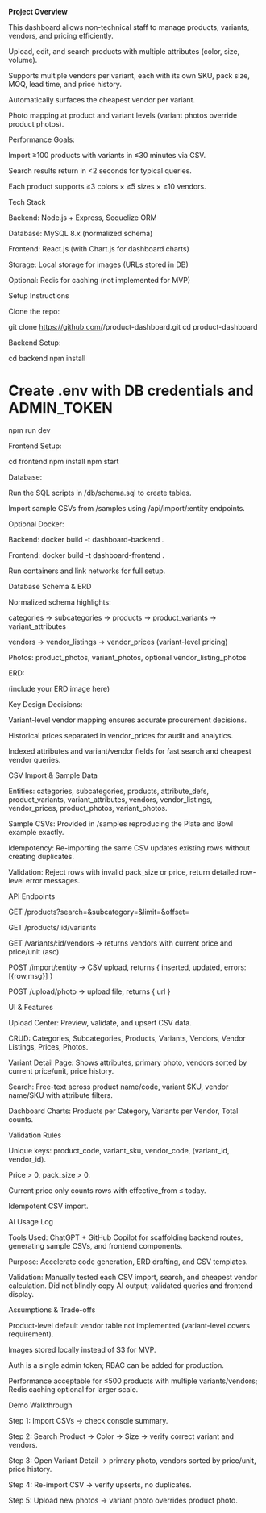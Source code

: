 **Project Overview**

This dashboard allows non-technical staff to manage products, variants, vendors, and pricing efficiently.

Upload, edit, and search products with multiple attributes (color, size, volume).

Supports multiple vendors per variant, each with its own SKU, pack size, MOQ, lead time, and price history.

Automatically surfaces the cheapest vendor per variant.

Photo mapping at product and variant levels (variant photos override product photos).

Performance Goals:

Import ≥100 products with variants in ≤30 minutes via CSV.

Search results return in <2 seconds for typical queries.

Each product supports ≥3 colors × ≥5 sizes × ≥10 vendors.

Tech Stack

Backend: Node.js + Express, Sequelize ORM

Database: MySQL 8.x (normalized schema)

Frontend: React.js (with Chart.js for dashboard charts)

Storage: Local storage for images (URLs stored in DB)

Optional: Redis for caching (not implemented for MVP)

Setup Instructions

Clone the repo:

git clone https://github.com/<username>/product-dashboard.git
cd product-dashboard


Backend Setup:

cd backend
npm install
# Create .env with DB credentials and ADMIN_TOKEN
npm run dev


Frontend Setup:

cd frontend
npm install
npm start


Database:

Run the SQL scripts in /db/schema.sql to create tables.

Import sample CSVs from /samples using /api/import/:entity endpoints.

Optional Docker:

Backend: docker build -t dashboard-backend .

Frontend: docker build -t dashboard-frontend .

Run containers and link networks for full setup.

Database Schema & ERD

Normalized schema highlights:

categories → subcategories → products → product_variants → variant_attributes

vendors → vendor_listings → vendor_prices (variant-level pricing)

Photos: product_photos, variant_photos, optional vendor_listing_photos

ERD:

(include your ERD image here)

Key Design Decisions:

Variant-level vendor mapping ensures accurate procurement decisions.

Historical prices separated in vendor_prices for audit and analytics.

Indexed attributes and variant/vendor fields for fast search and cheapest vendor queries.

CSV Import & Sample Data

Entities: categories, subcategories, products, attribute_defs, product_variants, variant_attributes, vendors, vendor_listings, vendor_prices, product_photos, variant_photos.

Sample CSVs: Provided in /samples reproducing the Plate and Bowl example exactly.

Idempotency: Re-importing the same CSV updates existing rows without creating duplicates.

Validation: Reject rows with invalid pack_size or price, return detailed row-level error messages.

API Endpoints

GET /products?search=&subcategory=&limit=&offset=

GET /products/:id/variants

GET /variants/:id/vendors → returns vendors with current price and price/unit (asc)

POST /import/:entity → CSV upload, returns { inserted, updated, errors:[{row,msg}] }

POST /upload/photo → upload file, returns { url }

UI & Features

Upload Center: Preview, validate, and upsert CSV data.

CRUD: Categories, Subcategories, Products, Variants, Vendors, Vendor Listings, Prices, Photos.

Variant Detail Page: Shows attributes, primary photo, vendors sorted by current price/unit, price history.

Search: Free-text across product name/code, variant SKU, vendor name/SKU with attribute filters.

Dashboard Charts: Products per Category, Variants per Vendor, Total counts.

Validation Rules

Unique keys: product_code, variant_sku, vendor_code, (variant_id, vendor_id).

Price > 0, pack_size > 0.

Current price only counts rows with effective_from ≤ today.

Idempotent CSV import.

AI Usage Log

Tools Used: ChatGPT + GitHub Copilot for scaffolding backend routes, generating sample CSVs, and frontend components.

Purpose: Accelerate code generation, ERD drafting, and CSV templates.

Validation: Manually tested each CSV import, search, and cheapest vendor calculation. Did not blindly copy AI output; validated queries and frontend display.

Assumptions & Trade-offs

Product-level default vendor table not implemented (variant-level covers requirement).

Images stored locally instead of S3 for MVP.

Auth is a single admin token; RBAC can be added for production.

Performance acceptable for ≤500 products with multiple variants/vendors; Redis caching optional for larger scale.

Demo Walkthrough

Step 1: Import CSVs → check console summary.

Step 2: Search Product → Color → Size → verify correct variant and vendors.

Step 3: Open Variant Detail → primary photo, vendors sorted by price/unit, price history.

Step 4: Re-import CSV → verify upserts, no duplicates.

Step 5: Upload new photos → variant photo overrides product photo.
